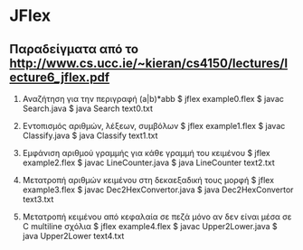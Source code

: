 # JFlex

## Παραδείγματα από το <http://www.cs.ucc.ie/~kieran/cs4150/lectures/lecture6_jflex.pdf>

1. Αναζήτηση για την περιγραφή (a|b)*abb
    $ jflex example0.flex
    $ javac Search.java
    $ java Search text0.txt

2. Εντοπισμός αριθμών, λέξεων, συμβόλων
    $ jflex example1.flex
    $ javac Classify.java
    $ java Classify text1.txt

3. Εμφάνιση αριθμού γραμμής για κάθε γραμμή του κειμένου
    $ jflex example2.flex
    $ javac LineCounter.java
    $ java LineCounter text2.txt

4. Μετατροπή αριθμών κειμένου στη δεκαεξαδική τους μορφή
    $ jflex example3.flex
    $ javac Dec2HexConvertor.java
    $ java Dec2HexConvertor text3.txt

5. Μετατροπή κειμένου από κεφαλαία σε πεζά μόνο αν δεν είναι μέσα σε C multiline σχόλια
    $ jflex example4.flex
    $ javac Upper2Lower.java
    $ java Upper2Lower text4.txt

